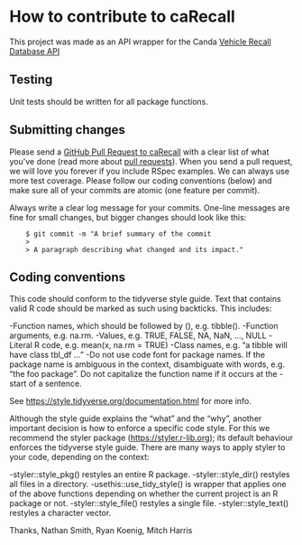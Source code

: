 # How to contribute to caRecall

This project was made as an API wrapper for the Canda [Vehicle Recall Database API](https://tc.api.canada.ca/en/detail?api=VRDB)

## Testing

Unit tests should be written for all package functions.

## Submitting changes

Please send a [GitHub Pull Request to caRecall](https://github.com/WraySmith/caRecall/pull/new/master) with a clear list of what you've done (read more about [pull requests](http://help.github.com/pull-requests/)). When you send a pull request, we will love you forever if you include RSpec examples. We can always use more test coverage. Please follow our coding conventions (below) and make sure all of your commits are atomic (one feature per commit).

Always write a clear log message for your commits. One-line messages are fine for small changes, but bigger changes should look like this:
```
    $ git commit -m "A brief summary of the commit
    > 
    > A paragraph describing what changed and its impact."
```
## Coding conventions

This code should conform to the tidyverse style guide.
Text that contains valid R code should be marked as such using backticks. This includes:

-Function names, which should be followed by (), e.g. tibble().
-Function arguments, e.g. na.rm.
-Values, e.g. TRUE, FALSE, NA, NaN, ..., NULL
-Literal R code, e.g. mean(x, na.rm = TRUE)
-Class names, e.g. “a tibble will have class tbl_df …”
-Do not use code font for package names. If the package name is ambiguous in the context, disambiguate with words, e.g. “the foo package”. Do not capitalize the function name if it occurs at the -start of a sentence.

See https://style.tidyverse.org/documentation.html for more info.

Although the style guide explains the “what” and the “why”, another important decision is how to enforce a specific code style. For this we recommend the styler package (https://styler.r-lib.org); its default behaviour enforces the tidyverse style guide. There are many ways to apply styler to your code, depending on the context:

-styler::style_pkg() restyles an entire R package.
-styler::style_dir() restyles all files in a directory.
-usethis::use_tidy_style() is wrapper that applies one of the above functions depending on whether the current project is an R package or not.
-styler::style_file() restyles a single file.
-styler::style_text() restyles a character vector.


Thanks,
Nathan Smith, Ryan Koenig, Mitch Harris